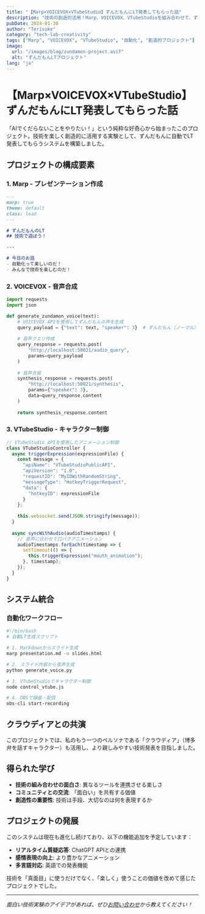 ```yaml
---
title: "【Marp×VOICEVOX×VTubeStudio】ずんだもんにLT発表してもらった話"
description: "技術の創造的活用！Marp、VOICEVOX、VTubeStudioを組み合わせて、ずんだもんによる自動LT発表システムを構築した実験プロジェクト"
pubDate: 2024-01-30
author: "Terisuke"
category: "tech-lab-creativity"
tags: ["Marp", "VOICEVOX", "VTubeStudio", "自動化", "創造的プロジェクト"]
image:
  url: "/images/blog/zundamon-project.avif"
  alt: "ずんだもんLTプロジェクト"
lang: "ja"
---
```


# 【Marp×VOICEVOX×VTubeStudio】ずんだもんにLT発表してもらった話

「AIでくだらないことをやりたい！」という純粋な好奇心から始まったこのプロジェクト。技術を楽しく創造的に活用する実験として、ずんだもんに自動でLT発表してもらうシステムを構築しました。

## プロジェクトの構成要素

### 1. Marp - プレゼンテーション作成

```markdown
---
marp: true
theme: default
class: lead
---

# ずんだもんのLT
## 技術で遊ぼう！

---

# 今日のお話
- 自動化って楽しいのだ！
- みんなで技術を楽しむのだ！
```

### 2. VOICEVOX - 音声合成

```python
import requests
import json

def generate_zundamon_voice(text):
    # VOICEVOX APIを使用してずんだもんの声を生成
    query_payload = {"text": text, "speaker": 3}  # ずんだもん（ノーマル）
    
    # 音声クエリ作成
    query_response = requests.post(
        "http://localhost:50021/audio_query",
        params=query_payload
    )
    
    # 音声合成
    synthesis_response = requests.post(
        "http://localhost:50021/synthesis",
        params={"speaker": 3},
        data=query_response.content
    )
    
    return synthesis_response.content
```

### 3. VTubeStudio - キャラクター制御

```javascript
// VTubeStudio APIを使用したアニメーション制御
class VTubeStudioController {
  async triggerExpression(expressionFile) {
    const message = {
      "apiName": "VTubeStudioPublicAPI",
      "apiVersion": "1.0",
      "requestID": "MyIDWithRandomString",
      "messageType": "HotkeyTriggerRequest",
      "data": {
        "hotkeyID": expressionFile
      }
    };
    
    this.websocket.send(JSON.stringify(message));
  }
  
  async syncWithAudio(audioTimestamps) {
    // 音声に合わせて口パクアニメーション
    audioTimestamps.forEach(timestamp => {
      setTimeout(() => {
        this.triggerExpression("mouth_animation");
      }, timestamp);
    });
  }
}
```

## システム統合

### 自動化ワークフロー

```bash
#!/bin/bash
# 自動LT生成スクリプト

# 1. Markdownからスライド生成
marp presentation.md -o slides.html

# 2. スライド内容から音声生成
python generate_voice.py

# 3. VTubeStudioでキャラクター制御
node control_vtube.js

# 4. OBSで録画・配信
obs-cli start-recording
```

## クラウディアとの共演

このプロジェクトでは、私のもう一つのペルソナである「クラウディア」（博多弁を話すキャラクター）も活用し、より親しみやすい技術発表を目指しました。

## 得られた学び

- **技術の組み合わせの面白さ**: 異なるツールを連携させる楽しさ
- **コミュニティとの交流**: 「面白い」を共有する価値
- **創造性の重要性**: 技術は手段、大切なのは何を表現するか

## プロジェクトの発展

このシステムは現在も進化し続けており、以下の機能追加を予定しています：

- **リアルタイム質疑応答**: ChatGPT APIとの連携
- **感情表現の向上**: より豊かなアニメーション
- **多言語対応**: 英語での発表機能

技術を「真面目」に使うだけでなく、「楽しく」使うことの価値を改めて感じたプロジェクトでした。

---

*面白い技術実験のアイデアがあれば、ぜひ[お問い合わせ](/contact)から教えてください！*